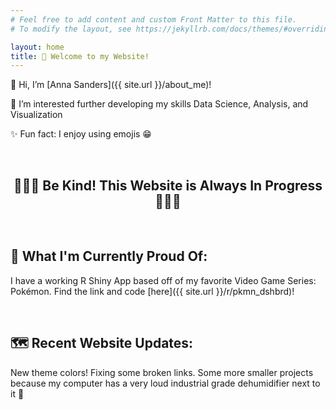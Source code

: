 ```yaml
---
# Feel free to add content and custom Front Matter to this file.
# To modify the layout, see https://jekyllrb.com/docs/themes/#overriding-theme-defaults

layout: home
title: 🦕 Welcome to my Website!
---
```


👋 Hi, I’m [Anna Sanders]({{ site.url }}/about_me)!

🌱 I’m interested further developing my skills Data Science, Analysis, and Visualization

✨ Fun fact: I enjoy using emojis 😁

<br>

<h2 style="text-align:center;"> 🐢🐢🐢 Be Kind! This Website is Always In Progress 🐢🐢🐢 </h2>

<br>

## 🐉 What I'm Currently Proud Of: 

I have a working R Shiny App based off of my favorite Video Game Series: Pokémon. Find the link and code [here]({{ site.url }}/r/pkmn_dshbrd)!

<br>

## 🗺 Recent Website Updates: 

New theme colors! Fixing some broken links. Some more smaller projects because my computer has a very loud industrial grade dehumidifier next to it 🥲